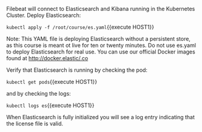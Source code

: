 Filebeat will connect to Elasticsearch and Kibana running in the Kubernetes Cluster.  Deploy Elasticsearch:

`kubectl apply -f /root/course/es.yaml`{{execute HOST1}}

Note: This YAML file is deploying Elasticsearch without a persistent store, as this course is meant ot live for ten or twenty minutes.  Do not use es.yaml to deploy Elasticsearch for real use.  You can use our official Docker images found at http://docker.elastic/.co

Verify that Elasticsearch is running by checking the pod:

`kubectl get pods`{{execute HOST1}}

and by checking the logs:

`kubectl logs es`{{execute HOST1}}

When Elasticsearch is fully initialized you will see a log entry indicating that the license file is valid.
